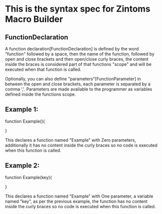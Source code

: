 ﻿# This is the syntax spec for Zintoms Macro Builder

## FunctionDeclaration
A function declaration[FunctionDeclaration] is defined by the word "function" followed by a space, then the name of the function,
followed by open and close brackets and then open/close curly braces, the content inside the braces is considered part of that functions
"scope" and will be executed when that function is called.

Optionally, you can also define "parameters"[FunctionParameter] in between the open and close brackets, each parameter is separated by a comma ','.
Parameters are made available to the programmer as variables defined inside the functions scope.

## Example 1:
function Example(){

}

This declares a function named "Example" with Zero parameters, additionally it has no content inside the curly braces so no code is executed when this function is called.

## Example 2:
function Example(key){

}

This declares a function named "Example" with One parameter, a variable named "key", as per the previous example, the function has no content inside the curly braces so no code is executed when this function is called.